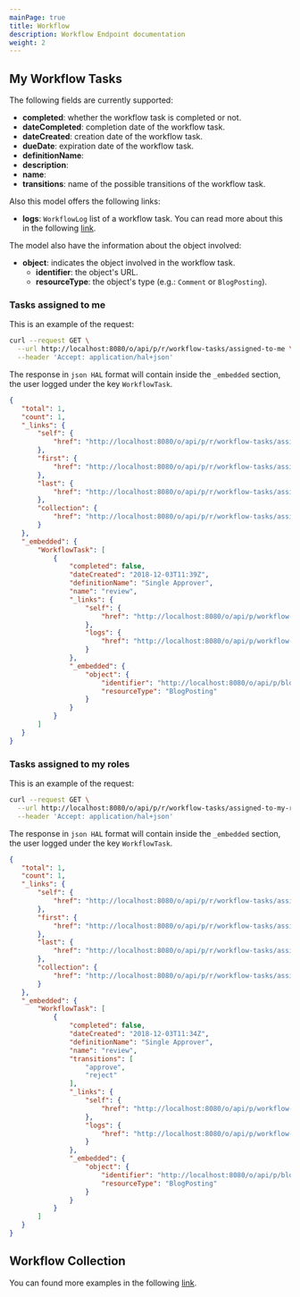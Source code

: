 ```yaml
---
mainPage: true
title: Workflow
description: Workflow Endpoint documentation
weight: 2
---
```


## My Workflow Tasks

The following fields are currently supported:

* **completed**: whether the workflow task is completed or not.
* **dateCompleted**: completion date of the workflow task.
* **dateCreated**: creation date of the workflow task.
* **dueDate**: expiration date of the workflow task.
* **definitionName**: 
* **description**:
* **name**:
* **transitions**: name of the possible transitions of the workflow task.

Also this model offers the following links:

* **logs**: `WorkflowLog` list of a workflow task. You can read more about this in the following [link](/docs/my-user-account/workflow-logs/index.html).

The model also have the information about the object involved:

* **object**: indicates the object involved in the workflow task.
  * **identifier**: the object's URL.
  * **resourceType**: the object's type (e.g.: `Comment` or `BlogPosting`).

### Tasks assigned to me

This is an example of the request: 

```bash
curl --request GET \
  --url http://localhost:8080/o/api/p/r/workflow-tasks/assigned-to-me \
  --header 'Accept: application/hal+json'
```

The response in `json HAL` format will contain inside the `_embedded` section, the user logged under the key `WorkflowTask`.

```json
{
   "total": 1,
   "count": 1,
   "_links": {
       "self": {
           "href": "http://localhost:8080/o/api/p/r/workflow-tasks/assigned-to-my-roles?page=1&per_page=30"
       },
       "first": {
           "href": "http://localhost:8080/o/api/p/r/workflow-tasks/assigned-to-my-roles?page=1&per_page=30"
       },
       "last": {
           "href": "http://localhost:8080/o/api/p/r/workflow-tasks/assigned-to-my-roles?page=1&per_page=30"
       },
       "collection": {
           "href": "http://localhost:8080/o/api/p/r/workflow-tasks/assigned-to-my-roles"
       }
   },
   "_embedded": {
       "WorkflowTask": [
           {
               "completed": false,
               "dateCreated": "2018-12-03T11:39Z",
               "definitionName": "Single Approver",
               "name": "review",
               "_links": {
                   "self": {
                       "href": "http://localhost:8080/o/api/p/workflow-tasks/36678"
                   },
                   "logs": {
                       "href": "http://localhost:8080/o/api/p/workflow-tasks/36678/workflow-logs"
                   }
               },
               "_embedded": {
                   "object": {
                       "identifier": "http://localhost:8080/o/api/p/blog-posting/36667",
                       "resourceType": "BlogPosting"
                   }
               }
           }
       ]
   }
}
```

### Tasks assigned to my roles

This is an example of the request: 

```bash
curl --request GET \
  --url http://localhost:8080/o/api/p/r/workflow-tasks/assigned-to-my-roles \
  --header 'Accept: application/hal+json'
```

The response in `json HAL` format will contain inside the `_embedded` section, the user logged under the key `WorkflowTask`.

```json
{
   "total": 1,
   "count": 1,
   "_links": {
       "self": {
           "href": "http://localhost:8080/o/api/p/r/workflow-tasks/assigned-to-me?page=1&per_page=30"
       },
       "first": {
           "href": "http://localhost:8080/o/api/p/r/workflow-tasks/assigned-to-me?page=1&per_page=30"
       },
       "last": {
           "href": "http://localhost:8080/o/api/p/r/workflow-tasks/assigned-to-me?page=1&per_page=30"
       },
       "collection": {
           "href": "http://localhost:8080/o/api/p/r/workflow-tasks/assigned-to-me"
       }
   },
   "_embedded": {
       "WorkflowTask": [
           {
               "completed": false,
               "dateCreated": "2018-12-03T11:34Z",
               "definitionName": "Single Approver",
               "name": "review",
               "transitions": [
                   "approve",
                   "reject"
               ],
               "_links": {
                   "self": {
                       "href": "http://localhost:8080/o/api/p/workflow-tasks/36653"
                   },
                   "logs": {
                       "href": "http://localhost:8080/o/api/p/workflow-tasks/36653/workflow-logs"
                   }
               },
               "_embedded": {
                   "object": {
                       "identifier": "http://localhost:8080/o/api/p/blog-posting/36642",
                       "resourceType": "BlogPosting"
                   }
               }
           }
       ]
   }
}
```


## Workflow Collection

You can found more examples in the following [link](/docs/my-user-account/workflow/examples.html).